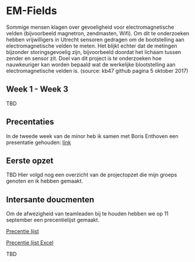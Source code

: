 

# EM-Fields

Sommige mensen klagen over gevoeligheid voor electromagnetische velden (bijvoorbeeld magnetron, zendmasten, Wifi). Om dit te onderzoeken hebben vrijwilligers in Utrecht sensoren gedragen om de bootstelling aan electromagnetische velden te meten. Het blijkt echter dat de metingen bijzonder storingsgevoelig zijn, bijvoorbeeld doordat het lichaam tussen zender en sensor zit. Doel van dit project is te onderzoeken hoe nauwkeuriger kan worden bepaald wat de werkelijke blootstelling aan electromagnetische velden is.
(source: kb47 github pagina 5 oktober 2017)


## Week 1 - Week 3

TBD


## Precentaties

In de tweede week van de minor heb ik samen met Boris Enthoven een presentatie gehouden: [link](/Presentatie/Week%202/Sprint%201%20%5Bweek%202%5D%20(powerpoint%202)%20-%20EM_Fields.pdf)

## Eerste opzet

TBD
Hier volgd nog een overzicht van de projectopzet die mijn groeps genoten en ik hebben gemaakt. 

## Intersante doucmenten 


Om de afwezigheid van teamleaden bij te houden hebben we op 11 september een precentielijst gemaakt.  

[Precentie lijst](/presentielijst%20lijst.pdff)

[Precentie lijst Excel](/presentielijst%20lijst.xlsx)

TBD


